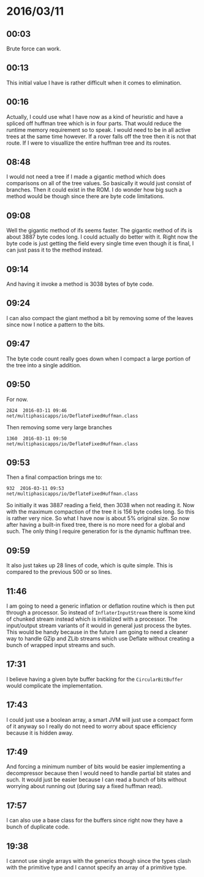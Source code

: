 # 2016/03/11

## 00:03

Brute force can work.

## 00:13

This initial value I have is rather difficult when it comes to elimination.

## 00:16

Actually, I could use what I have now as a kind of heuristic and have a spliced
off huffman tree which is in four parts. That would reduce the runtime memory
requirement so to speak. I would need to be in all active trees at the same
time however. If a rover falls off the tree then it is not that route. If I
were to visuallize the entire huffman tree and its routes.

## 08:48

I would not need a tree if I made a gigantic method which does comparisons on
all of the tree values. So basically it would just consist of branches. Then
it could exist in the ROM. I do wonder how big such a method would be though
since there are byte code limitations.

## 09:08

Well the gigantic method of ifs seems faster. The gigantic method of ifs is
about 3887 byte codes long. I could actually do better with it. Right now the
byte code is just getting the field every single time even though it is final,
I can just pass it to the method instead.

## 09:14

And having it invoke a method is 3038 bytes of byte code.

## 09:24

I can also compact the giant method a bit by removing some of the leaves since
now I notice a pattern to the bits.

## 09:47

The byte code count really goes down when I compact a large portion of the
tree into a single addition.

## 09:50

For now.

	2824  2016-03-11 09:46   net/multiphasicapps/io/DeflateFixedHuffman.class

Then removing some very large branches

	1360  2016-03-11 09:50   net/multiphasicapps/io/DeflateFixedHuffman.class

## 09:53

Then a final compaction brings me to:

	932  2016-03-11 09:53   net/multiphasicapps/io/DeflateFixedHuffman.class

So initially it was 3887 reading a field, then 3038 when not reading it. Now
with the maximum compaction of the tree it is 156 byte codes long. So this is
rather very nice. So what I have now is about 5% original size. So now after
having a built-in fixed tree, there is no more need for a global and such. The
only thing I require generation for is the dynamic huffman tree.

## 09:59

It also just takes up 28 lines of code, which is quite simple. This is compared
to the previous 500 or so lines.

## 11:46

I am going to need a generic inflation or deflation routine which is then put
through a processor. So instead of `InflaterInputStream` there is some kind of
chunked stream instead which is initialized with a processor. The input/output
stream variants of it would in general just process the bytes. This would be
handy because in the future I am going to need a cleaner way to handle GZip
and ZLib streams which use Deflate without creating a bunch of wrapped input
streams and such.

## 17:31

I believe having a given byte buffer backing for the `CircularBitBuffer`
would complicate the implementation.

## 17:43

I could just use a boolean array, a smart JVM will just use a compact form of
it anyway so I really do not need to worry about space efficiency because it
is hidden away.

## 17:49

And forcing a minimum number of bits would be easier implementing a
decompressor because then I would need to handle partial bit states and such.
It would just be easier because I can read a bunch of bits without worrying
about running out (during say a fixed huffman read).

## 17:57

I can also use a base class for the buffers since right now they have a bunch
of duplicate code.

## 19:38

I cannot use single arrays with the generics though since the types clash
with the primitive type and I cannot specify an array of a primitive type.

